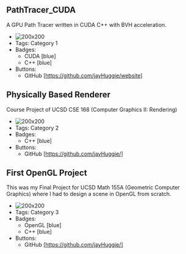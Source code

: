 ## PathTracer_CUDA
A GPU Path Tracer written in CUDA C++ with BVH acceleration.
- ![200x200](http://drive.google.com/uc?export=view&id=1dhhvIEv7eMTVVy1IDx4yG9ZOi4PM7mJl)
- Tags: Category 1
- Badges:
  - CUDA [blue]
  - C++ [blue]
- Buttons:
  - GitHub [https://github.com/jayHuggie/website]

## Physically Based Renderer
Course Project of UCSD CSE 168 (Computer Graphics II: Rendering)
- ![200x200](http://drive.google.com/uc?export=view&id=1griiZMQSoWLXBCbbGHyFK34aHIE5K7MW)
- Tags: Category 2
- Badges:
  - C++ [blue]
- Buttons:
  - GitHub [https://github.com/jayHuggie/]

## First OpenGL Project
This was my Final Project for UCSD Math 155A (Geometric Computer Graphics) where I had to design a scene in OpenGL from scratch.
- ![200x200](http://drive.google.com/uc?export=view&id=10GxER1OuHRgwEcudO11w-1aUzZ5Ihvq2)
- Tags: Category 3
- Badges:
  - OpenGL [blue]
  - C++ [blue]
- Buttons:
  - GitHub [https://github.com/jayHuggie/]